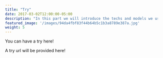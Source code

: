 ```yaml
---
title: "Try"
date: 2017-03-02T12:00:00-05:00
description: "In this part we will introduce the techs and models we used in our system."
featured_image: '/images/94da4fbf83f44b64b5c1b3a8789e387a.jpg'
weight: 5
---
```


You can have a try here!

A try url will be provided here!